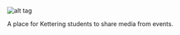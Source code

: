 ![alt tag](http://i.imgur.com/LWkM7tM.png)



A place for Kettering students to share media from events. 
